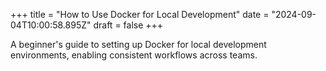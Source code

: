 +++
title = "How to Use Docker for Local Development"
date = "2024-09-04T10:00:58.895Z"
draft = false
+++

A beginner's guide to setting up Docker for local development environments, enabling consistent workflows across teams.
        